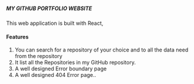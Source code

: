 ##### MY GITHUB PORTFOLIO WEBSITE 
This web application is built with React, 

#### Features
1) You can search for a repository of your choice and to all the data need from the repository
2) It list all the Repositories in my GitHub repository.
3)  A well designed Error boundary page
4)  A well designed 404 Error page..
